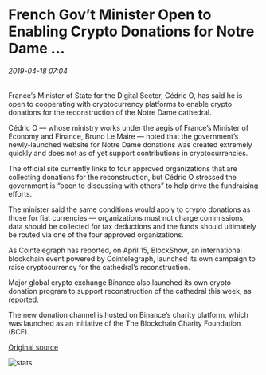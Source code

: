# French Gov’t Minister Open to Enabling Crypto Donations for Notre Dame ...

###### 2019-04-18 07:04

France’s Minister of State for the Digital Sector, Cédric O, has said he is open to cooperating with cryptocurrency platforms to enable crypto donations for the reconstruction of the Notre Dame cathedral.

Cédric O — whose ministry works under the aegis of France’s Minister of Economy and Finance, Bruno Le Maire — noted that the government’s newly-launched website for Notre Dame donations was created extremely quickly and does not as of yet support contributions in cryptocurrencies.

The official site currently links to four approved organizations that are collecting donations for the reconstruction, but Cédric O stressed the government is “open to discussing with others” to help drive the fundraising efforts.

The minister said the same conditions would apply to crypto donations as those for fiat currencies — organizations must not charge commissions, data should be collected for tax deductions and the funds should ultimately be routed via one of the four approved organizations.

As Cointelegraph has reported, on April 15, BlockShow, an international blockchain event powered by Cointelegraph, launched its own campaign to raise cryptocurrency for the cathedral’s reconstruction.

Major global crypto exchange Binance also launched its own crypto donation program to support reconstruction of the cathedral this week, as reported.

The new donation channel is hosted on Binance’s charity platform, which was launched as an initiative of the The Blockchain Charity Foundation (BCF).

[Original source](https://cointelegraph.com/news/french-govt-minister-open-to-enabling-crypto-donations-for-notre-dame)

![stats](https://c.statcounter.com/11760860/0/a89fa40b/1/ "stats")